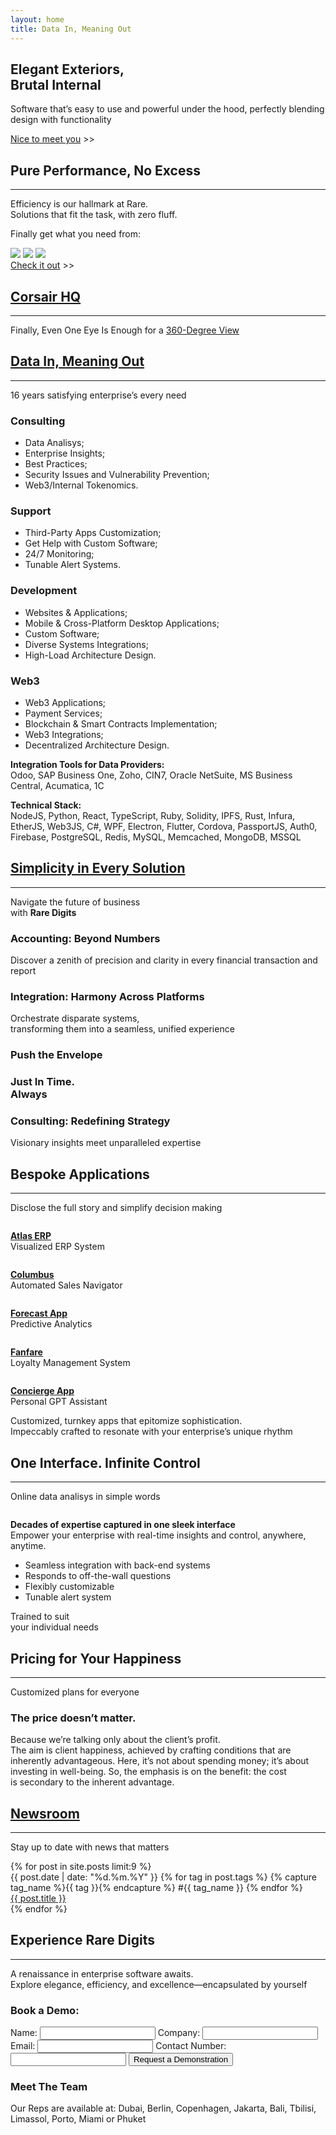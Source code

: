 ```yaml
---
layout: home
title: Data In, Meaning Out
---
```

<div>
<section class="sectionFirst">
    <div class="helloWorld">
        <h1>Elegant Exteriors,<br>Brutal Internal</h1>
        <p>
            Software that’s easy to use
            and powerful under the hood,
            perfectly blending design
            with functionality
        </p>
        <p>
            <a href="/about">Nice to meet you</a> >>
        </p>
    </div>
</section>
<section class="sectionSecret mainRevert Column Stretched">
    <div>
        <h2>Pure Performance, No Excess</h2>
        <hr class="hrDeco hrBlack">
        <p>
            Efficiency is our hallmark at Rare.<br>Solutions that fit the task, with zero fluff.
        </p>
    </div>
    <div>
        <p style="font-size: 1em;">Finally get what you need from:</p>
        <div class="secretVendors">
            <img class="secretVendor" src="/assets/img/common/vendors/odoo_logo.svg">
            <img class="secretVendor" src="/assets/img/common/vendors/sap_logo.svg">
            <img class="secretVendor" src="/assets/img/common/vendors/zoho_logo.svg">
        </div>
    </div>
    <div class="secretCTA">
        <a href="/about/value/" class="black">Check it out</a> >>
    </div>
</section>

<section class="Column CorsairPromo Stretched">
<div>
    <h2><a class="no-decoration" href="/tools/corsair/">Corsair HQ</a></h2>
    <hr class="hrDeco">
</div>
<p class="CorsairText">
    Finally, Even One Eye Is Enough for a <a href="/tools/corsair/">360-Degree View</a>
</p>
<div class="NewProductSign"></div>
</section>

<section class="sectionServices Column bg-black">
    <a class="no-decoration" name="services"></a>
    <h2><a href="/services/" class="no-decoration">Data In, Meaning Out</a></h2>
    <hr class="hrDeco">
    <p class="subheader">
        16 years satisfying enterprise’s every need
    </p>
    <div class="RowMobile Stretched GapMd">
        <div class="service">
            <h3>Consulting</h3>
            <ul>
                <li>Data Analisys;</li>
                <li>Enterprise Insights;</li>
                <li>Best Practices;</li>
                <li>Security Issues and Vulnerability Prevention;</li>
                <li>Web3/Internal Tokenomics.</li>
            </ul>
        </div>
        <div class="service">
            <h3>Support</h3>
            <ul>
                <li>Third-Party Apps Customization;</li>
                <li>Get Help with Custom Software;</li>
                <li>24/7 Monitoring;</li>
                <li>Tunable Alert Systems.</li>
            </ul>
        </div>
        <div class="service">
            <h3>Development</h3>
            <ul>
                <li>Websites & Applications;</li>
                <li>Mobile & Cross-Platform Desktop Applications;</li>
                <li>Custom Software;</li>
                <li>Diverse Systems Integrations;</li>
                <li>High-Load Architecture Design.</li>
            </ul>
        </div>
        <div class="service">
            <h3>Web3</h3>
            <ul>
                <li>Web3 Applications;</li>
                <li>Payment Services;</li>
                <li>Blockchain & Smart Contracts Implementation;</li>
                <li>Web3 Integrations;</li>
                <li>Decentralized Architecture Design.</li>
            </ul>
        </div>
    </div>
    <div class="servicesText">
        <p><strong>Integration Tools for Data Providers:</strong><br> Odoo, SAP Business One, Zoho, CIN7, Oracle NetSuite, MS Business Central, Acumatica, 1C</p>
    </div>
    <div class="servicesText">
        <p><strong>Technical Stack:</strong><br> NodeJS, Python, React, TypeScript, Ruby, Solidity, IPFS, Rust, Infura, EtherJS, Web3JS, C#, WPF, Electron, Flutter, Cordova, PassportJS, Auth0, Firebase, PostgreSQL, Redis, MySQL, Memcached, MongoDB, MSSQL</p>
    </div>
</section>

<section class="Column bg-black">
    <a class="no-decoration" name="solutions"></a>
    <h2><a href="/solutions/" class="no-decoration">Simplicity in Every Solution</a></h2>
    <hr class="hrDeco">
    <div class="solutionsText">
        <p class="subheader">Navigate the future of business<br>
            with <strong>Rare Digits</strong></p>
    </div>
    <div class="Flex GapMd">
        <div class="solution solutionAccount">
            <h3>Accounting: Beyond Numbers</h3>
            <p>Discover a zenith of precision and clarity in every financial transaction and report</p>
        </div>
        <div class="solution solutionIntergation">
            <h3>Integration: Harmony Across Platforms</h3>
            <p>Orchestrate disparate systems,<br>transforming them into a seamless, unified experience</p>
        </div>
        <div class="solution solutionSales">
            <h3>Push the Envelope</h3>
        </div>
        <div class="solution solutionLogistics">
            <h3>Just In Time.<br>
            Always</h3>
        </div>
        <div class="solution solutionConsulting">
            <h3>Consulting: Redefining Strategy</h3>
            <p>Visionary insights meet unparalleled expertise</p>
        </div>
    </div>
</section>

<section class="Column mainRevert">
    <h2>Bespoke Applications</h2>
    <hr class="hrDeco">
    <p>
        Disclose the full story and simplify decision making
    </p>
    <div class="appStore Flex Stretched">
        <div class="app">
            <img src="/assets/img/common/apps/app-atlas.png" alt="">
            <p>
                <strong><a href="/solutions/atlas/">Atlas ERP</a></strong><br>
                Visualized ERP System
            </p>
        </div>
        <div class="app">
            <img src="/assets/img/common/apps/app-columbus.png" alt="">
            <p>
                <strong><a href="/solutions/columbus/">Columbus</a></strong><br>
                Automated Sales Navigator
            </p>
        </div>
        <div class="app">
            <img src="/assets/img/common/apps/app-forecast.png" alt="">
            <p>
                <strong><a href="/solutions/forecast/">Forecast App</a></strong><br>
                Predictive Analytics
            </p>
        </div>
        <div class="app">
            <img src="/assets/img/common/apps/app-fanfare.png" alt="">
            <p>
                <strong><a href="/solutions/fanfare/">Fanfare</a></strong><br>
                Loyalty Management System
            </p>
        </div>
        <div class="app">
            <img src="/assets/img/common/apps/app-concierge.png" alt="">
            <p>
                <strong><a href="/solutions/jeeves/">Concierge App</a></strong><br>
                Personal GPT Assistant
            </p>
        </div>
    </div>
    <div class="appStoreText">
        <p>Customized, turnkey apps that epitomize sophistication.<br>Impeccably crafted to resonate with your enterprise’s unique rhythm</p>
    </div>
</section>

<section class="oneApp bg-black">
    <h2>One Interface. Infinite Control</h2>
    <hr class="hrDeco">
    <p class="subheader">Online data analisys in simple words</p>
    <div class="oneAppWrapper Flex">
        <div class="oneAppPhone">
            <img src="/assets/img/main/phone.png" alt="">
        </div>
        <div class="oneAppText">
            <p><strong>Decades of expertise captured in one sleek interface</strong><br>
            Empower your enterprise with real-time insights and control, anywhere, anytime.</p>
            <ul>
                <li>Seamless integration with back-end systems</li>
                <li>Responds to off-the-wall questions</li>
                <li>Flexibly customizable</li>
                <li>Tunable alert system</li>
            </ul>
        </div>
    </div>
    <div class="sleep">
        <p>
            Trained to suit<br>
            your individual needs<br>
            <img src="/assets/img/main/sleep.png" alt="">
        </p>
    </div>
</section>
<!-- <section class="Testimonials">
    <h2>Crafting Excellence Since 2010</h2>
        <p>At Rare Digits, we believe in more than just software. We craft experiences.<br>
        Through relentless pursuit of perfection, we’ve blended seamless integrations into art.</p>
        <div class="feedback">
        </div>
</section> -->
<section class="sectionPricing bg-black">
    <a class="noDecor" name="pricing"></a>
    <h2>Pricing for Your Happiness</h2>
    <hr class="hrDeco">
    <p>Customized plans for everyone</p>
    <div class="pricingWrapper">
        <div class="pricingText">
            <h3>The price doesn’t matter.</h3>
            Because we’re talking only about the client’s profit.<br>
            The aim is client happiness, achieved by crafting conditions that are inherently advantageous. Here, it’s not about spending money; it’s about investing in well-being. So, the emphasis is on the benefit: the cost is secondary to the inherent advantage.
        </div>
        <div class="pricingImg"></div>
    </div>
</section>

<section class="Newsroom bg-black">
    <a class="no-decoration" name="newsroom"></a>
    <h2><a class="no-decoration" href="/about/newsroom">Newsroom</a></h2>
    <hr class="hrDeco">
    <p class="subheader">Stay up to date with news that matters</p>
    <div class="newsMain">
        {% for post in site.posts limit:9 %}
        <div class="newsBlock">
            <div class="newsData">
                {{ post.date | date: "%d.%m.%Y" }}
                {% for tag in post.tags %}
                    {% capture tag_name %}{{ tag }}{% endcapture %}
                    <span class="list-tag">
                        #{{ tag_name }}
                    </span>
                {% endfor %}
            </div>
            <a href="{{ post.url }}">{{ post.title }}</a><br>
        </div>
        {% endfor %}
    </div>
</section>

<section class="sectionContacts bg-black">
    <a name="demo"></a>
    <h2>Experience Rare Digits</h2>
    <hr class="hrDeco">
    <p>A renaissance in enterprise software awaits.<br>
        Explore elegance, efficiency, and excellence—encapsulated by yourself</p>
    <div class="contactsWrapper">
        <div class="demoRequest">
            <h3>Book a Demo:</h3>
            <form id="my-form" action="https://formspree.io/f/xoqodadn" method="POST">
                <label for="name">Name:</label>
                <input type="text" id="name" name="name" required>
                <label for="company">Company:</label>
                <input type="text" id="company" name="company" required>
                <label for="email">Email:</label>
                <input type="email" id="email" name="email" required>
                <label for="contact">Contact Number:</label>
                <input type="tel" id="contact" name="contact" required>
                <button id="my-form-button">Request a Demonstration</button>
                <h3 id="my-form-status"></h3>
            </form>
            <h3>Meet The Team</h3>
            <p>Our Reps are available at: Dubai, Berlin, Copenhagen, Jakarta, Bali, Tbilisi, Limassol, Porto, Miami or Phuket
            </p>
            <img src="/assets/img/main/world-map.png" alt="">
        </div>
    </div>
</section>
</div>